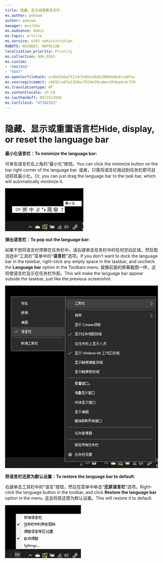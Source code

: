 ```yaml
---
title: 隐藏、显示或重置语言栏
ms.author: pebaum
author: pebaum
manager: mnirkhe
ms.audience: Admin
ms.topic: article
ms.service: o365-administration
ROBOTS: NOINDEX, NOFOLLOW
localization_priority: Priority
ms.collection: Adm_O365
ms.custom:
- "9002950"
- "5647"
ms.openlocfilehash: ac8b52ebaf317dc5e93a30e528004ddedc2a0fac
ms.sourcegitcommit: c6692ce0fa1358ec3529e59ca0ecdfdea4cdc759
ms.translationtype: HT
ms.contentlocale: zh-CN
ms.lasthandoff: 09/15/2020
ms.locfileid: "47782353"
---
```

# <a name="hide-display-or-reset-the-language-bar"></a><span data-ttu-id="be601-102">隐藏、显示或重置语言栏</span><span class="sxs-lookup"><span data-stu-id="be601-102">Hide, display, or reset the language bar</span></span>

<span data-ttu-id="be601-103">**最小化语言栏：**</span><span class="sxs-lookup"><span data-stu-id="be601-103">**To minimize the language bar:**</span></span>

<span data-ttu-id="be601-104">可单击语言栏右上角的“最小化”按钮。</span><span class="sxs-lookup"><span data-stu-id="be601-104">You can click the minimize button on the top right corner of the language bar.</span></span> <span data-ttu-id="be601-105">或者，只需将语言栏拖动到任务栏即可自动将其最小化。</span><span class="sxs-lookup"><span data-stu-id="be601-105">Or, you can just drag the language bar to the task bar, which will automatically minimize it.</span></span>

![最小化语言栏](media/minimize-language-bar.png)

<span data-ttu-id="be601-107">**弹出语言栏：**</span><span class="sxs-lookup"><span data-stu-id="be601-107">**To pop out the language bar:**</span></span>

<span data-ttu-id="be601-108">如果不想将语言栏停靠在任务栏中，请右键单击任务栏中的任何空白区域，然后取消选中“工具栏”菜单中的“**语言栏**”选项。</span><span class="sxs-lookup"><span data-stu-id="be601-108">If you don't want to dock the language bar in the taskbar, right-click any empty space in the taskbar, and uncheck the **Language bar** option in the Toolbars menu.</span></span> <span data-ttu-id="be601-109">就像前面的屏幕截图一样，这将使语言栏显示在任务栏外部。</span><span class="sxs-lookup"><span data-stu-id="be601-109">This will make the language bar appear outside the taskbar, just like the previous screenshot.</span></span>

![弹出语言栏](media/pop-out-language-bar.png)

<span data-ttu-id="be601-111">**将语言栏还原为默认设置：**</span><span class="sxs-lookup"><span data-stu-id="be601-111">**To restore the language bar to default:**</span></span>

<span data-ttu-id="be601-112">右键单击工具栏中的“语言”按钮，然后在菜单中单击“**还原语言栏**”选项。</span><span class="sxs-lookup"><span data-stu-id="be601-112">Right-click the language button in the toolbar, and click **Restore the language bar** option in the menu.</span></span> <span data-ttu-id="be601-113">这会将其还原为默认设置。</span><span class="sxs-lookup"><span data-stu-id="be601-113">This will restore it to default.</span></span>

![还原语言栏](media/restore-language-bar.png)
